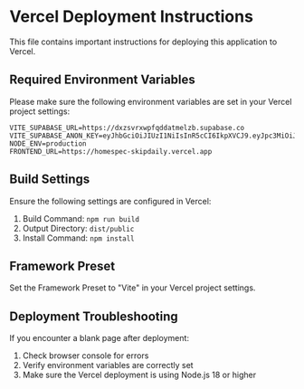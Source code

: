 # Vercel Deployment Instructions

This file contains important instructions for deploying this application to Vercel.

## Required Environment Variables

Please make sure the following environment variables are set in your Vercel project settings:

```
VITE_SUPABASE_URL=https://dxzsvrxwpfqddatmelzb.supabase.co
VITE_SUPABASE_ANON_KEY=eyJhbGciOiJIUzI1NiIsInR5cCI6IkpXVCJ9.eyJpc3MiOiJzdXBhYmFzZSIsInJlZiI6ImR4enN2cnh3cGZxZGRhdG1lbHpiIiwicm9sZSI6ImFub24iLCJpYXQiOjE3Mzk3Njc0OTQsImV4cCI6MjA1NTM0MzQ5NH0.sOWDKWEN2DVEgCpdbHy7b8xYW4zTI71C4oirhczgPYM
NODE_ENV=production
FRONTEND_URL=https://homespec-skipdaily.vercel.app
```

## Build Settings

Ensure the following settings are configured in Vercel:

1. Build Command: `npm run build`
2. Output Directory: `dist/public`
3. Install Command: `npm install`

## Framework Preset

Set the Framework Preset to "Vite" in your Vercel project settings.

## Deployment Troubleshooting

If you encounter a blank page after deployment:

1. Check browser console for errors
2. Verify environment variables are correctly set
3. Make sure the Vercel deployment is using Node.js 18 or higher
